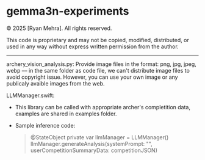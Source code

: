 # gemma3n-experiments

© 2025 [Ryan Mehra]. All rights reserved.

This code is proprietary and may not be copied, modified, distributed, or used in any way without express written permission from the author.

____

archery_vision_analysis.py: Provide image files in the format: png, jpg, jpeg, webp –– in the same folder as code file, we can't distribute image files to avoid copyright issue. However, you can use your own image or any publicaly avaible images from the web.

LLMManager.swift: 
- This library can be called with appropriate archer's completition data, examples are shared in examples folder.
- Sample inference code:

  > @StateObject private var llmManager = LLMManager()
  > llmManager.generateAnalysis(systemPrompt: "", userCompetitionSummaryData: competitionJSON)
